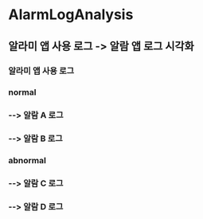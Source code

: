 # AlarmLogAnalysis

## 알라미 앱 사용 로그 -> 알람 앱 로그 시각화

### 알라미 앱 사용 로그
### normal
### --> 알람 A 로그
### --> 알람 B 로그
### abnormal
### --> 알람 C 로그
### --> 알람 D 로그
